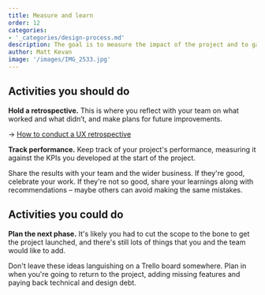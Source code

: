 ```yaml
---
title: Measure and learn
order: 12
categories:
- '_categories/design-process.md'	
description: The goal is to measure the impact of the project and to gather your learnings, share them with the team and feed them into future projects.
author: Matt Kevan
image: '/images/IMG_2533.jpg'
---
```


## Activities you should do

**Hold a retrospective.** This is where you reflect with your team on what worked and what didn’t, and make plans for future improvements. 

→ [How to conduct a UX retrospective](https://www.editorx.com/shaping-design/article/design-retrospectives-guide-ux-designers)

**Track performance.** Keep track of your project's performance, measuring it against the KPIs you developed at the start of the project. 

Share the results with your team and the wider business. If they're good, celebrate your work. If they're not so good, share your learnings along with recommendations – maybe others can avoid making the same mistakes.

## Activities you could do

**Plan the next phase.** It's likely you had to cut the scope to the bone to get the project launched, and there's still lots of things that you and the team would like to add. 

Don't leave these ideas languishing on a Trello board somewhere. Plan in when you're going to return to the project, adding missing features and paying back technical and design debt.